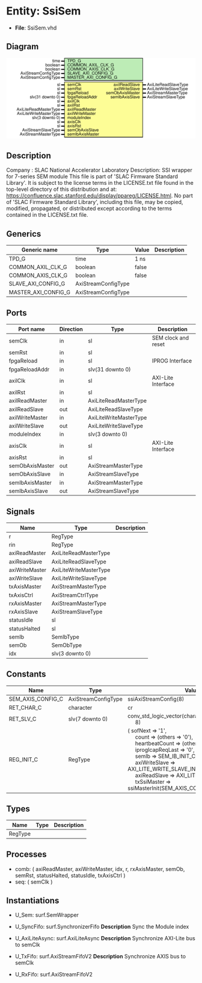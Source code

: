 # Entity: SsiSem

- **File**: SsiSem.vhd
## Diagram

![Diagram](SsiSem.svg "Diagram")
## Description

Company    : SLAC National Accelerator Laboratory
Description: SSI wrapper for 7-series SEM module
This file is part of 'SLAC Firmware Standard Library'.
It is subject to the license terms in the LICENSE.txt file found in the
top-level directory of this distribution and at:
   https://confluence.slac.stanford.edu/display/ppareg/LICENSE.html.
No part of 'SLAC Firmware Standard Library', including this file,
may be copied, modified, propagated, or distributed except according to
the terms contained in the LICENSE.txt file.
## Generics

| Generic name        | Type                | Value | Description |
| ------------------- | ------------------- | ----- | ----------- |
| TPD_G               | time                | 1 ns  |             |
| COMMON_AXIL_CLK_G   | boolean             | false |             |
| COMMON_AXIS_CLK_G   | boolean             | false |             |
| SLAVE_AXI_CONFIG_G  | AxiStreamConfigType |       |             |
| MASTER_AXI_CONFIG_G | AxiStreamConfigType |       |             |
## Ports

| Port name       | Direction | Type                   | Description         |
| --------------- | --------- | ---------------------- | ------------------- |
| semClk          | in        | sl                     | SEM clock and reset |
| semRst          | in        | sl                     |                     |
| fpgaReload      | in        | sl                     | IPROG Interface     |
| fpgaReloadAddr  | in        | slv(31 downto 0)       |                     |
| axilClk         | in        | sl                     | AXI-Lite Interface  |
| axilRst         | in        | sl                     |                     |
| axilReadMaster  | in        | AxiLiteReadMasterType  |                     |
| axilReadSlave   | out       | AxiLiteReadSlaveType   |                     |
| axilWriteMaster | in        | AxiLiteWriteMasterType |                     |
| axilWriteSlave  | out       | AxiLiteWriteSlaveType  |                     |
| moduleIndex     | in        | slv(3 downto 0)        |                     |
| axisClk         | in        | sl                     | AXI-Lite Interface  |
| axisRst         | in        | sl                     |                     |
| semObAxisMaster | out       | AxiStreamMasterType    |                     |
| semObAxisSlave  | in        | AxiStreamSlaveType     |                     |
| semIbAxisMaster | in        | AxiStreamMasterType    |                     |
| semIbAxisSlave  | out       | AxiStreamSlaveType     |                     |
## Signals

| Name           | Type                   | Description |
| -------------- | ---------------------- | ----------- |
| r              | RegType                |             |
| rin            | RegType                |             |
| axiReadMaster  | AxiLiteReadMasterType  |             |
| axiReadSlave   | AxiLiteReadSlaveType   |             |
| axiWriteMaster | AxiLiteWriteMasterType |             |
| axiWriteSlave  | AxiLiteWriteSlaveType  |             |
| txAxisMaster   | AxiStreamMasterType    |             |
| txAxisCtrl     | AxiStreamCtrlType      |             |
| rxAxisMaster   | AxiStreamMasterType    |             |
| rxAxisSlave    | AxiStreamSlaveType     |             |
| statusIdle     | sl                     |             |
| statusHalted   | sl                     |             |
| semIb          | SemIbType              |             |
| semOb          | SemObType              |             |
| idx            | slv(3 downto 0)        |             |
## Constants

| Name              | Type                | Value                                                                                                                                                                                                                                                                                                                                                                                                                                                                                                                                                                                                                                | Description |
| ----------------- | ------------------- | ------------------------------------------------------------------------------------------------------------------------------------------------------------------------------------------------------------------------------------------------------------------------------------------------------------------------------------------------------------------------------------------------------------------------------------------------------------------------------------------------------------------------------------------------------------------------------------------------------------------------------------ | ----------- |
| SEM_AXIS_CONFIG_C | AxiStreamConfigType |  ssiAxiStreamConfig(8)                                                                                                                                                                                                                                                                                                                                                                                                                                                                                                                                                                                                               |             |
| RET_CHAR_C        | character           |  cr                                                                                                                                                                                                                                                                                                                                                                                                                                                                                                                                                                                                                                  |             |
| RET_SLV_C         | slv(7 downto 0)     |  conv_std_logic_vector(character'pos(RET_CHAR_C),<br><span style="padding-left:20px"> 8)                                                                                                                                                                                                                                                                                                                                                                                                                                                                                                                                             |             |
| REG_INIT_C        | RegType             |  (       sofNext          => '1',<br><span style="padding-left:20px">       count            => (others => '0'),<br><span style="padding-left:20px">       heartbeatCount   => (others => '0'),<br><span style="padding-left:20px">       iprogIcapReqLast => '0',<br><span style="padding-left:20px">       semIb            => SEM_IB_INIT_C,<br><span style="padding-left:20px">       axiWriteSlave    => AXI_LITE_WRITE_SLAVE_INIT_C,<br><span style="padding-left:20px">       axiReadSlave     => AXI_LITE_READ_SLAVE_INIT_C,<br><span style="padding-left:20px">       txSsiMaster      => ssiMasterInit(SEM_AXIS_CONFIG_C)) |             |
## Types

| Name    | Type | Description |
| ------- | ---- | ----------- |
| RegType |      |             |
## Processes
- comb: ( axiReadMaster, axiWriteMaster, idx, r, rxAxisMaster, semOb,
                   semRst, statusHalted, statusIdle, txAxisCtrl )
- seq: ( semClk )
## Instantiations

- U_Sem: surf.SemWrapper
- U_SyncFifo: surf.SynchronizerFifo
**Description**
Sync the Module index

- U_AxiLiteAsync: surf.AxiLiteAsync
**Description**
Synchronize AXI-Lite bus to semClk

- U_TxFifo: surf.AxiStreamFifoV2
**Description**
Synchronize AXIS bus to semClk

- U_RxFifo: surf.AxiStreamFifoV2
